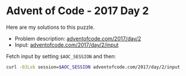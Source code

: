 # Advent of Code - 2017 Day 2
Here are my solutions to this puzzle.

* Problem description: [adventofcode.com/2017/day/2](https://adventofcode.com/2017/day/2)
* Input: [adventofcode.com/2017/day/2/input](https://adventofcode.com/2017/day/2/input)

Fetch input by setting `$AOC_SESSION` and then:
```bash
curl -OJLsb session=$AOC_SESSION adventofcode.com/2017/day/2/input
```
